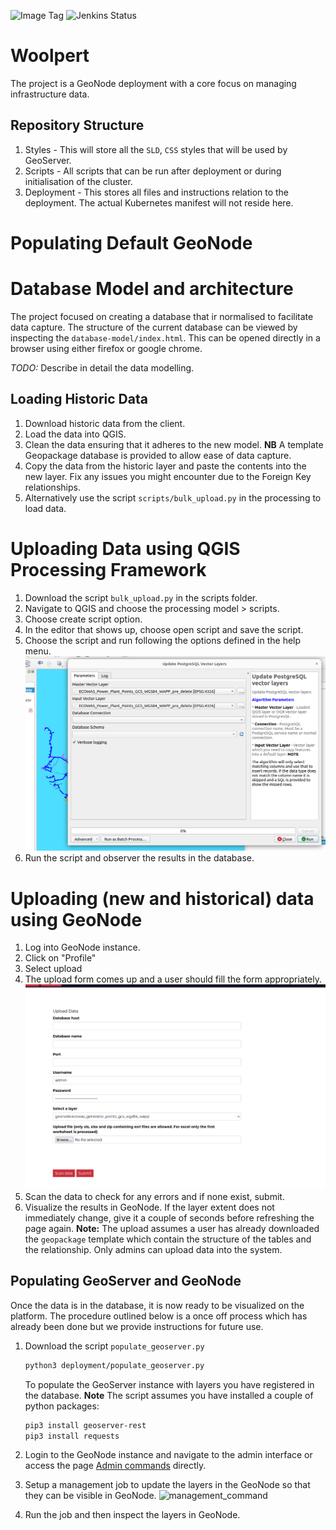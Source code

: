![Image Tag](https://img.shields.io/badge/Staging%20Image%20Tag:-0.0.1--7fbb8dc--sta-blue.svg)
![Jenkins Status](https://img.shields.io/badge/Staging%20Jenkins%20Build%20Status:-SUCCESS-green.svg)

# Woolpert

The project is a GeoNode deployment with a core focus on managing infrastructure data.

## Repository Structure

1) Styles - This will store all the `SLD`, `CSS` styles that will be used by GeoServer.
2) Scripts - All scripts that can be run after deployment or during initialisation of the cluster.
3) Deployment - This stores all files and instructions relation to the deployment. The actual
Kubernetes manifest will not reside here.

   
# Populating Default GeoNode

# Database Model and architecture

The project focused on creating a database that ir normalised to facilitate data capture.
The structure of the current database can be viewed by inspecting the `database-model/index.html`.
This can be opened directly in a browser using either firefox or google chrome.

*TODO:* Describe in detail the data modelling.

## Loading Historic Data

1) Download historic data from the client.
2) Load the data into QGIS.
3) Clean the data ensuring that it adheres to the new model.
**NB** A template Geopackage database is provided to allow ease of data capture.
4) Copy the data from the historic layer and paste the contents into the new layer. Fix any issues 
you might encounter due to the Foreign Key relationships.
5) Alternatively use the script `scripts/bulk_upload.py` in the processing to load data.

# Uploading Data using QGIS Processing Framework
1) Download the script `bulk_upload.py` in the scripts folder.
2) Navigate to QGIS and choose the processing model > scripts.
3) Choose create script option.
4) In the editor that shows up, choose open script and save the script.
5) Choose the script and run following the options defined in the help menu.
![upload](images/upload_script.png)
6) Run the script and observer the results in the database.


# Uploading (new and historical) data using GeoNode
1) Log into GeoNode instance.
2) Click on "Profile"
3) Select upload
4) The upload form comes up and a user should fill the form appropriately.
![upload_data](./images/upload.png)
5) Scan the data to check for any errors and if none exist, submit.
6) Visualize the results in GeoNode. If the layer extent does not immediately 
change, give it a couple of seconds before refreshing the page again.
**Note:** The upload assumes a user has already downloaded the `geopackage` template
which contain the structure of the tables and the relationship. Only admins can
upload data into the system.

## Populating GeoServer and GeoNode
Once the data is in the database, it is now ready to be visualized on the platform.
The procedure outlined below is a once off process which has already been done
but we provide instructions for future use.

1) Download the script `populate_geoserver.py`
    ```bash
    python3 deployment/populate_geoserver.py
    ```

    To populate the GeoServer instance with layers you have registered in the database.
    **Note** The script assumes you have installed a couple of python packages:

    ```bash
    pip3 install geoserver-rest
    pip3 install requests
    ```

2) Login to the GeoNode instance and navigate to the admin interface or access the page [Admin commands](https://S{SITE_URL}/admin/management_commands_http/) directly.
3) Setup a management job to update the layers in the GeoNode so that they can be visible in GeoNode.
![management_command](images/management_command_job.png)
4) Run the job and then inspect the layers in GeoNode.

